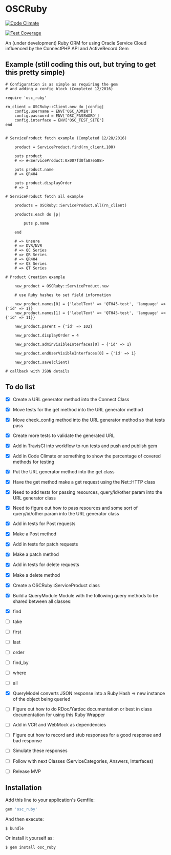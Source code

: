 # OSCRuby

[![Code Climate](https://codeclimate.com/github/rajangdavis/osc_ruby/badges/gpa.svg)](https://codeclimate.com/github/rajangdavis/osc_ruby)

[![Test Coverage](https://codeclimate.com/github/rajangdavis/osc_ruby/badges/coverage.svg)](https://codeclimate.com/github/rajangdavis/osc_ruby/coverage)



An (under development) Ruby ORM for using Oracle Service Cloud influenced by the ConnectPHP API and ActiveRecord Gem

## Example (still coding this out, but trying to get this pretty simple)

	# Configuration is as simple as requiring the gem
	# and adding a config block (Completed 12/2016)

	require 'osc_ruby'

	rn_client = OSCRuby::Client.new do |config|
		config.username = ENV['OSC_ADMIN']
		config.password = ENV['OSC_PASSWORD']
		config.interface = ENV['OSC_TEST_SITE']
	end


	# ServiceProduct fetch example (Completed 12/28/2016)

		product = ServiceProduct.find(rn_client,100)

		puts product
		# => #<ServiceProduct:0x007fd0fa87e588>

		puts product.name
		# => QR404

		puts product.displayOrder
		# => 3

	# ServiceProduct fetch all example

		products = OSCRuby::ServiceProduct.all(rn_client)

		products.each do |p|

			puts p.name

		end

		# => Unsure
		# => DVR/NVR
		# => QC Series
		# => QR Series
		# => QR404
		# => QS Series
		# => QT Series

	# Product Creation example

		new_product = OSCRuby::ServiceProduct.new

		# use Ruby hashes to set field information

		new_product.names[0] = {'labelText' => 'QTH45-test', 'language' => {'id' => 1}}
		new_product.names[1] = {'labelText' => 'QTH45-test', 'language' => {'id' => 11}}

		new_product.parent = {'id' => 102}

		new_product.displayOrder = 4

		new_product.adminVisibleInterfaces[0] = {'id' => 1}

		new_product.endUserVisibleInterfaces[0] = {'id' => 1}

		new_product.save(client)

	# callback with JSON details


## To do list

- [x] Create a URL generator method into the Connect Class

- [x] Move tests for the get method into the URL generator method

- [x] Move check_config method into the URL generator method so that tests pass

- [x] Create more tests to validate the generated URL

- [x] Add in TravisCI into workflow to run tests and push and publish gem

- [x] Add in Code Climate or something to show the percentage of covered methods for testing

- [x] Put the URL generator method into the get class

- [x] Have the get method make a get request using the Net::HTTP class

- [x] Need to add tests for passing resources, query/id/other param into the URL generator class

- [x] Need to figure out how to pass resources and some sort of query/id/other param into the URL generator class

- [x] Add in tests for Post requests

- [x] Make a Post method

- [x] Add in tests for patch requests

- [x] Make a patch method

- [x] Add in tests for delete requests

- [x] Make a delete method

- [x] Create a OSCRuby::ServiceProduct class

- [x] Build a QueryModule Module with the following query methods to be shared between all classes:
	
- [x] find
	
- [ ] take
	
- [ ] first
	
- [ ] last
	
- [ ] order
	
- [ ] find_by
	
- [ ] where
	
- [ ] all

- [x] QueryModel converts JSON response into a Ruby Hash => new instance of the object being queried

- [ ] Figure out how to do RDoc/Yardoc documentation or best in class documentation for using this Ruby Wrapper

- [ ] Add in VCR and WebMock as dependencies

- [ ] Figure out how to record and stub responses for a good response and bad response

- [ ] Simulate these responses

- [ ] Follow with next Classes (ServiceCategories, Answers, Interfaces)

- [ ] Release MVP

## Installation

Add this line to your application's Gemfile:

```ruby
gem 'osc_ruby'
```

And then execute:

    $ bundle

Or install it yourself as:

    $ gem install osc_ruby